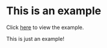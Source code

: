 # This is an example

Click [here](https://erika-dorset.github.io/example_fewd3/) to view the example.

This is just an example!
